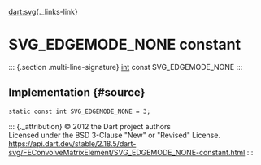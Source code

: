 [dart:svg](../../dart-svg/dart-svg-library){._links-link}

SVG\_EDGEMODE\_NONE constant
============================

::: {.section .multi-line-signature}
[int](../../dart-core/int-class) const SVG\_EDGEMODE\_NONE
:::

Implementation {#source}
--------------

``` {.language-dart data-language="dart"}
static const int SVG_EDGEMODE_NONE = 3;
```

::: {._attribution}
© 2012 the Dart project authors\
Licensed under the BSD 3-Clause \"New\" or \"Revised\" License.\
<https://api.dart.dev/stable/2.18.5/dart-svg/FEConvolveMatrixElement/SVG_EDGEMODE_NONE-constant.html>
:::
